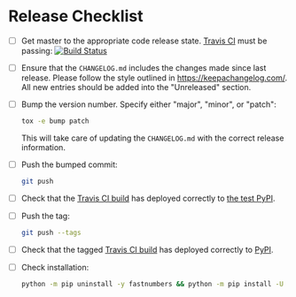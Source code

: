 # Release Checklist

- [ ] Get master to the appropriate code release state.
      [Travis CI](https://travis-ci.com/SethMMorton/fastnumbers) must be passing:
      [![Build Status](https://travis-ci.com/SethMMorton/fastnumbers.svg?branch=master)](https://travis-ci.com/SethMMorton/fastnumbers)

- [ ] Ensure that the `CHANGELOG.md` includes the changes made since last release.
      Please follow the style outlined in https://keepachangelog.com/.
      All new entries should be added into the "Unreleased" section.

- [ ] Bump the version number. Specify either "major", "minor", or "patch":

    ```bash
    tox -e bump patch
    ```

    This will take care of updating the `CHANGELOG.md` with the correct
    release information.

- [ ] Push the bumped commit:

    ```bash
    git push
    ```

- [ ] Check that the [Travis CI build](https://travis-ci.com/SethMMorton/fastnumbers) has
      deployed correctly to [the test PyPI](https://test.pypi.org/project/fastnumbers/#history).

- [ ] Push the tag:

    ```bash
    git push --tags
    ```

- [ ] Check that the tagged [Travis CI build](https://travis-ci.com/SethMMorton/fastnumbers) has
      deployed correctly to [PyPI](https://pypi.org/project/fastnumbers/#history).

- [ ] Check installation:

    ```bash
    python -m pip uninstall -y fastnumbers && python -m pip install -U fastnumbers
    ```
